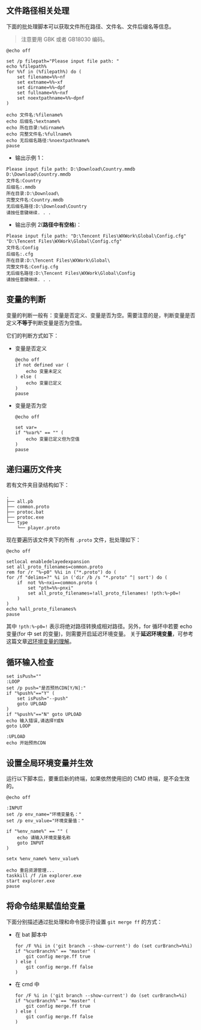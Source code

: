 ## 文件路径相关处理

下面的批处理脚本可以获取文件所在路径、文件名、文件后缀名等信息。

> 注意要用 GBK 或者 GB18030 编码。

```batch
@echo off

set /p filepath="Please input file path: "
echo %filepath%
for %%f in (%filepath%) do (
    set filename=%%~nf
    set extname=%%~xf
    set dirname=%%~dpf
    set fullname=%%~nxf
    set noextpathname=%%~dpnf
)

echo 文件名:%filename%
echo 后缀名:%extname%
echo 所在目录:%dirname%
echo 完整文件名:%fullname%
echo 无后缀名路径:%noextpathname%
pause
```

-   输出示例 1：

```
Please input file path: D:\Download\Country.mmdb
D:\Download\Country.mmdb
文件名:Country
后缀名:.mmdb
所在目录:D:\Download\
完整文件名:Country.mmdb
无后缀名路径:D:\Download\Country
请按任意键继续. . .
```

-   输出示例 2(**路径中有空格**)：

```
Please input file path: "D:\Tencent Files\WXWork\Global\Config.cfg"
"D:\Tencent Files\WXWork\Global\Config.cfg"
文件名:Config
后缀名:.cfg
所在目录:D:\Tencent Files\WXWork\Global\
完整文件名:Config.cfg
无后缀名路径:D:\Tencent Files\WXWork\Global\Config
请按任意键继续. . .
```

## 变量的判断

变量的判断一般有：变量是否定义、变量是否为空。需要注意的是，判断变量是否定义**不等于**判断变量是否为空值。

它们的判断方式如下：

-   变量是否定义

    ```
    @echo off
    if not defined var (
        echo 变量未定义
    ) else (
        echo 变量已定义
    )
    pause
    ```

-   变量是否为空

    ```
    @echo off

    set var=
    if "%var%" == "" (
        echo 变量已定义但为空值
    )
    pause
    ```

## 递归遍历文件夹

若有文件夹目录结构如下：

```
.
├── all.pb
├── common.proto
├── protoc.bat
├── protoc.exe
└── type
    └── player.proto
```

现在要遍历该文件夹下的所有 `.proto` 文件，批处理如下：

```batch
@echo off

setlocal enabledelayedexpansion
set all_proto_filenames=common.proto
rem for /r "%~p0" %%i in ("*.proto") do (
for /f "delims=?" %i in ('dir /b /s "*.proto" ^| sort') do (
    if  not %%~nxi==common.proto (
        set "pth=%%~pnxi"
        set all_proto_filenames=!all_proto_filenames! !pth:%~p0=!
    )
)
echo %all_proto_filenames%
pause
```

其中 `!pth:%~p0=!` 表示将绝对路径转换成相对路径。另外，for 循环中若要 echo 变量(for 中 set 的变量)，则需要开启延迟环境变量。
关于**延迟环境变量**，可参考这篇文章[迟环境变量的理解](https://www.cnblogs.com/baiqiantao/p/12099516.html#%E8%BF%9F%E7%8E%AF%E5%A2%83%E5%8F%98%E9%87%8F%E7%9A%84%E7%90%86%E8%A7%A3)。

## 循环输入检查

```batch
set isPush=""
:LOOP
set /p push="是否预热CDN[Y/N]:"
if "%push%"=="Y" (
    set isPush="--push"
    goto UPLOAD
)
if "%push%"=="N" goto UPLOAD
echo 输入错误,请选择Y或N
goto LOOP

:UPLOAD
echo 开始预热CDN
```

## 设置全局环境变量并生效

运行以下脚本后，要重启新的终端，如果依然使用旧的 CMD 终端，是不会生效的。

```batch
@echo off

:INPUT
set /p env_name="环境变量名："
set /p env_value="环境变量值："

if "%env_name%" == "" (
    echo 请输入环境变量名称
    goto INPUT
)

setx %env_name% %env_value%

echo 重启资源管理...
taskkill /f /im explorer.exe
start explorer.exe
pause
```

## 将命令结果赋值给变量

下面分别描述通过批处理和命令提示符设置 `git merge ff` 的方式：

-   在 bat 脚本中

    ```batch
    for /F %%i in ('git branch --show-current') do (set curBranch=%%i)
    if "%curBranch%" == "master" (
        git config merge.ff true
    ) else (
        git config merge.ff false
    )
    ```

-   在 cmd 中
    ```batch
    for /F %i in ('git branch --show-current') do (set curBranch=%i)
    if "%curBranch%" == "master" (
        git config merge.ff true
    ) else (
        git config merge.ff false
    )
    ```

